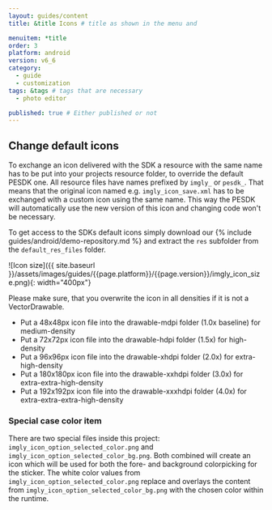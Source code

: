 ```yaml
---
layout: guides/content
title: &title Icons # title as shown in the menu and

menuitem: *title
order: 3
platform: android
version: v6_6
category:
  - guide
  - customization
tags: &tags # tags that are necessary
  - photo editor

published: true # Either published or not
---
```


## Change default icons

To exchange an icon delivered with the SDK a resource with the same name has to be put into your projects resource folder, to override the default PESDK one.
All resource files have names prefixed by `imgly_` or `pesdk_`. That means that the original icon named e.g. `imgly_icon_save.xml` has to be exchanged with a custom icon using the same name.
This way the PESDK will automatically use the new version of this icon and changing code won't be necessary.

To get access to the SDKs default icons simply download our {% include guides/android/demo-repository.md %} and extract the `res` subfolder from the `default_res_files` folder.

![Icon size]({{ site.baseurl }}/assets/images/guides/{{page.platform}}/{{page.version}}/imgly_icon_size.png){: width="400px"}

Please make sure, that you overwrite the icon in all densities if it is not a VectorDrawable.

* Put a 48x48px icon file into the drawable-mdpi folder (1.0x baseline) for medium-density
* Put a 72x72px icon file into the drawable-hdpi folder (1.5x) for high-density
* Put a 96x96px icon file into the drawable-xhdpi folder (2.0x) for extra-high-density
* Put a 180x180px icon file into the drawable-xxhdpi folder (3.0x) for extra-extra-high-density
* Put a 192x192px icon file into the drawable-xxxhdpi folder (4.0x) for extra-extra-extra-high-density

### Special case color item

There are two special files inside this project: `imgly_icon_option_selected_color.png` and `imgly_icon_option_selected_color_bg.png`.
Both combined will create an icon which will be used for both the fore- and background colorpicking for the sticker.
The white color values from `imgly_icon_option_selected_color.png` replace and overlays the content from `imgly_icon_option_selected_color_bg.png` with the chosen color within the runtime.

